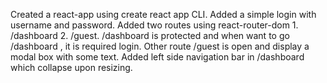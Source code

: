 Created a react-app using create react app CLI.
Added a simple login with username and password.
Added two routes using react-router-dom 1. /dashboard 2. /guest.  /dashboard is protected and when want to go /dashboard , it is required login.
Other route /guest is open and  display a modal box with some  text.
 Added  left side navigation bar in /dashboard which  collapse upon resizing.
